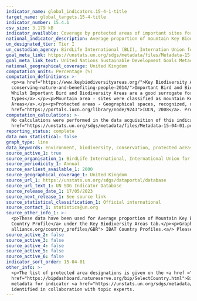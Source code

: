 ```yaml
---
indicator_name: global_indicators.15-4-1-title
target_name: global_targets.15-4-title
indicator_number: 15.4.1
csv_size: 3.179 kB
indicator_available: Coverage by protected areas of important sites for mountain biodiversity
national_indicator_description: Average proportion of mountain Key Biodiversity Areas (KBAs) covered by protected areas (%), where mountain KBAs are classed as ≥5% spatial overlap between KBAs and mountain raster layers.
un_designated_tier: Tier I
un_custodian_agency: BirdLife International (BLI), Internation Union for Conservation of Nature (IUCN), UN Environment World Conservation Monitoring Centre (UNEP-WCMC), UN Environment
goal_meta_link: https://unstats.un.org/sdgs/metadata/files/Metadata-15-04-01.pdf
goal_meta_link_text: United Nations Sustainable Development Goals Metadata (PDF 455 KB)
national_geographical_coverage: United Kingdom
computation_units: Percentage (%)
computation_definitions: >-
  <p><a href="https://www.keybiodiversityareas.org/">Key Biodiversity Area (KBA)</a> - Sites contributing significantly to the global persistence of biodiversity. KBAs encompass <a href="https://www.birdlife.org/papers-reports/important-bird-and-biodiversity-areas-a-global-network-for-
  conserving-nature-and-benefiting-people-2014/">Important Bird and Biodiversity Areas</a>. Important Bird and Biodiversity Areas contribute significantly to the global persistence of biodiversity, identified using data on birds, of which more than 12,000 global sites have been identified.
  Whilst Important Bird and Biodiversity Areas are a good surrogate for general biodiversity, birds now comprise less than 50% of the species used to identify KBAs, expanding to <a href="https://portals.iucn.org/library/node/46259">mountain vertebrates, invertebrates, plants, and ecosystem
  types</a>.</p><p>Mountain area - sites were classified as mountain Key Biodiversity Areas when ≥5% spatial overlap was observed between the Key Biodiversity Area polygons and a mountain raster layer, taken from the <a href="https://www.protectedplanet.net/en">World Database on Protected
  Areas</a>.</p><p>Protected areas - Geographical spaces, recognized, dedicated and managed, through legal or other effective means, to achieve the long-term conservation of nature with associated ecosystem services and cultural values, as defined by <a
  href="https://portals.iucn.org/library/node/9243">IUCN, 2008</a>. Protected areas are documented in the <a href="https://www.protectedplanet.net/en">World Database on Protected Areas</a>.
computation_calculations: >-
  No calculations were performed in the data acquisition of this indicator as appropriate data was readily available in the final format specified by this indicator. For detail on calculations made prior to acquisition see the <a
  href="https://unstats.un.org/sdgs/metadata/files/Metadata-15-04-01.pdf">global metadata</a>.
reporting_status: complete
data_non_statistical: false
graph_type: line
data_keywords: environment, biodiversity, conservation, protected areas, geospatial
source_active_1: true
source_organisation_1: BirdLife International, International Union for Conservation of Nature (IUCN), and UN Environment World Conservation Monitoring Centre (UNEP-WCMC)
source_periodicity_1: Annual
source_earliest_available_1: 2000
source_geographical_coverage_1: United Kingdom
source_url_1: https://unstats.un.org/sdgs/dataportal/database
source_url_text_1: UN SDG Indicator Database
source_release_date_1: 17/05/2023
source_next_release_1: See source link
source_statistical_classification_1: Official international
source_contact_1: statistics@un.org
source_other_info_1: >-
  <p>These data have been used for Average proportion of Mountain Key Biodiversity Areas (KBAs) covered by protected areas (%).</p><p>Data for this indicator can be found in the <a href="https://www.ibat-alliance.org/country_profiles/GBR">IBAT (Integrated Biodiversity Assessment Tool) UK
  Country Profile</a> under the Key Biodiversity Areas tab.</p><p>Graphs of Protected area coverage of KBAs are also available for each country in the <a href="https://bipdashboard.natureserve.org/bip/SelectCountry.html"> BIP Indicator Dashboard<a/>, and the <a href="https://www.ibat-
  alliance.org/country_profiles/GBR"> IBAT Country Profiles.<a/> Please note that data on the different websites may not be updated at the same time so may give slightly different figures.
source_active_2: false
source_active_3: false
source_active_4: false
source_active_5: false
source_active_6: false
indicator_sort_order: 15-04-01
other_info: >-
  <p>The list of protected area designations is given on the <a href ="https://ibat-alliance.org/country_profiles/GBR">Integrated Biodiversity Assessment Tool (IBAT)</a>. Graphs of Protected area coverage of Key Biodiversity Areas are also available in the <a
  href="https://bipdashboard.natureserve.org/bip/SelectCountry.html">Biodiversity Indicators Partnership (BIP) Dashboard</a>, and the <a href="https://ibat-alliance.org/country_profiles/GBR">IBAT</a> UK country profile.</p><p>Data follows the UN specification for this indicator, see the UN
  metadata for indicator <a href="https://unstats.un.org/sdgs/metadata/files/Metadata-15-04-01.pdf">15.4.1</a> for further details. This indicator has been identified in collaboration with topic experts. Data follows the UN specification for this indicator. This indicator has been
  identified in collaboration with topic experts.
---
```

